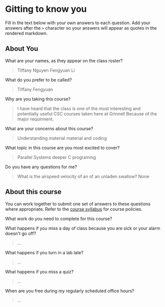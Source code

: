 # Gitting to know you
Fill in the text below with your own answers to each question. Add your answers after the `>` character so your answers will appear as quotes in the rendered markdown.

## About You
What are your names, as they appear on the class roster?
> Tiffany Nguyen
> Fengyuan Li

What do you prefer to be called?
> Tiffany
> Fengyuan

Why are you taking this course?
> I have heard that the class is one of the most interesting and potentially useful CSC courses taken here at Grinnell
> Because of the major requirment. 

What are your concerns about this course?
> Understanding material
> material and coding

What topic in this course are you most excited to cover?
> Parallel Systems
> deeper C programing

Do you have any questions for me?
> What is the airspeed velocity of an of an unladen swallow?
> None

## About this course
You can work together to submit one set of answers to these questions where appropriate. Refer to the [course syllabus](http://www.cs.grinnell.edu/~curtsinger/teaching/2016S/CSC213/syllabus/) for course policies.

What work do you need to complete for this course?
> 

What happens if you miss a day of class because you are sick or your alarm doesn't go off?
> ...

What happens if you turn in a lab late?
> ...

What happens if you miss a quiz?
> ...

When are you free during my regularly scheduled office hours?
> ...
